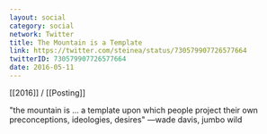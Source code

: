 ```yaml
---
layout: social
category: social
network: Twitter
title: The Mountain is a Template
link: https://twitter.com/steinea/status/730579907726577664
twitterID: 730579907726577664
date: 2016-05-11
---
```


[[2016]] / [[Posting]]

"the mountain is ... a template upon which people project their own preconceptions, ideologies, desires" —wade davis, jumbo wild
